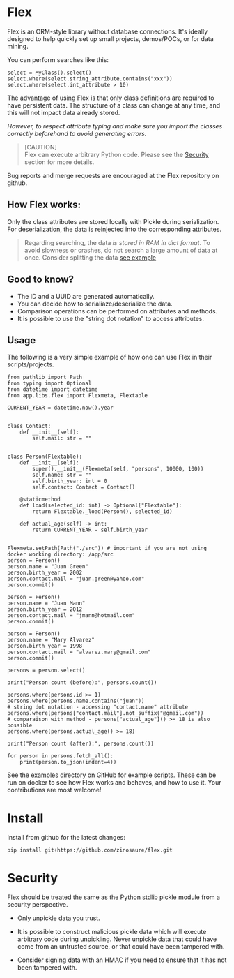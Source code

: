 # Flex

Flex is an ORM-style library without database connections. It's ideally designed to help quickly set up small projects, demos/POCs, or for data mining.

You can perform searches like this:

```
select = MyClass().select()
select.where(select.string_attribute.contains("xxx"))
select.where(select.int_attribute > 10)
```

The advantage of using Flex is that only class definitions are required to have persistent data. The structure of a class can change at any time, and this will not impact data already stored.

_However, to respect attribute typing and make sure you import the classes correctly beforehand to avoid generating errors._

> [CAUTION]\
> Flex can execute arbitrary Python code. Please see the [Security](#security) section for more details.

Bug reports and merge requests are encouraged at the Flex repository on github.

## How Flex works:

Only the class attributes are stored locally with Pickle during serialization. For deserialization, the data is reinjected into the corresponding attributes.

> Regarding searching, the data *is stored in RAM in dict format*. To avoid slowness or crashes, do not search a large amount of data at once. Consider splitting the data [see example](src/examples/large_data.py)

## Good to know?

- The ID and a UUID are generated automatically.
- You can decide how to serialiaze/deserialize the data.
- Comparison operations can be performed on attributes and methods.
- It is possible to use the "string dot notation" to access attributes.


## Usage

The following is a very simple example of how one can use Flex in their scripts/projects.

```
from pathlib import Path
from typing import Optional
from datetime import datetime
from app.libs.flex import Flexmeta, Flextable

CURRENT_YEAR = datetime.now().year


class Contact:
    def __init__(self):
        self.mail: str = ""


class Person(Flextable):
    def __init__(self):
        super().__init__(Flexmeta(self, "persons", 10000, 100))
        self.name: str = ""
        self.birth_year: int = 0
        self.contact: Contact = Contact()

    @staticmethod
    def load(selected_id: int) -> Optional["Flextable"]:
        return Flextable._load(Person(), selected_id)

    def actual_age(self) -> int:
        return CURRENT_YEAR - self.birth_year


Flexmeta.setPath(Path("./src")) # important if you are not using docker working directory: /app/src
person = Person()
person.name = "Juan Green"
person.birth_year = 2002
person.contact.mail = "juan.green@yahoo.com"
person.commit()

person = Person()
person.name = "Juan Mann"
person.birth_year = 2012
person.contact.mail = "jmann@hotmail.com"
person.commit()

person = Person()
person.name = "Mary Alvarez"
person.birth_year = 1998
person.contact.mail = "alvarez.mary@gmail.com"
person.commit()

persons = person.select()

print("Person count (before):", persons.count())

persons.where(persons.id >= 1)
persons.where(persons.name.contains("juan"))
# string dot notation - accessing "contact.name" attribute
persons.where(persons["contact.mail"].not_suffix("@gmail.com"))
# comparaison with method - persons["actual_age"]() >= 18 is also possible
persons.where(persons.actual_age() >= 18)

print("Person count (after):", persons.count())

for person in persons.fetch_all():
    print(person.to_json(indent=4))
```

See the [examples](src/examples) directory on GitHub for example scripts. These can be run on docker to see how Flex works and behaves, and how to use it. Your contributions are most welcome!


# Install

Install from github for the latest changes:

```
pip install git+https://github.com/zinosaure/flex.git
```

# Security

Flex should be treated the same as the Python stdlib pickle module from a security perspective.

- Only unpickle data you trust.

- It is possible to construct malicious pickle data which will execute arbitrary code during unpickling. Never unpickle data that could have come from an untrusted source, or that could have been tampered with.

- Consider signing data with an HMAC if you need to ensure that it has not been tampered with.